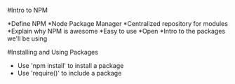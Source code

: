 #Intro to NPM

*Define NPM
    *Node Package Manager
    *Centralized repository for modules
*Explain why NPM is awesome
    *Easy to use
    *Open
*Intro to the packages we'll be using

#Installing and Using Packages

* Use 'npm install' to install a package
* Use 'require()' to include a package